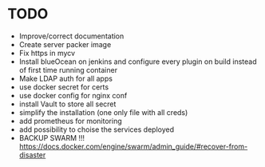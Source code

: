 # TODO
- Improve/correct documentation
- Create server packer image
- Fix https in mycv
- Install blueOcean on jenkins and configure every plugin on build instead of first time running container
- Make LDAP auth for all apps
- use docker secret for certs
- use docker config for nginx conf
- install Vault to store all secret
- simplify the installation (one only file with all creds)
- add prometheus for monitoring
- add possibility to choise the services deployed
- BACKUP SWARM !!! https://docs.docker.com/engine/swarm/admin_guide/#recover-from-disaster
